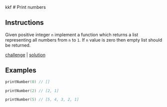 
 

 
    


 kkf         # Print numbers

## Instructions

Given positive integer `n` implement a function which returns a list representing all numbers from `n` to `1`. If `n`
value is zero then empty list should be returned.

[challenge](challenge.kt) | [solution](solution.kt)

## Examples

```kotlin
printNumber(0) // []

printNumber(2) // [2, 1]

printNumber(5) // [5, 4, 3, 2, 1]
```

